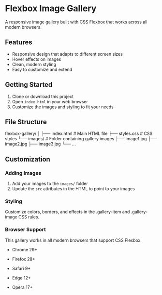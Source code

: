 # Flexbox Image Gallery

A responsive image gallery built with CSS Flexbox that works across all modern browsers.

## Features

- Responsive design that adapts to different screen sizes
- Hover effects on images
- Clean, modern styling
- Easy to customize and extend

## Getting Started

1. Clone or download this project
2. Open `index.html` in your web browser
3. Customize the images and styling to fit your needs

## File Structure
flexbox-gallery/
│
├── index.html # Main HTML file
├── styles.css # CSS styles
└── images/ # Folder containing gallery images
├── image1.jpg
├── image2.jpg
├── image3.jpg
└── ...


## Customization

### Adding Images

1. Add your images to the `images/` folder
2. Update the `src` attributes in the HTML to point to your images

### Styling

Customize colors, borders, and effects in the .gallery-item and .gallery-image CSS rules.

### Browser Support

This gallery works in all modern browsers that support CSS Flexbox:

- Chrome 29+

- Firefox 28+

- Safari 9+

- Edge 12+

- Opera 17+
